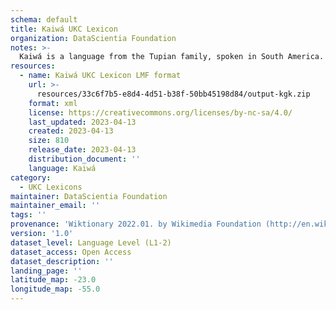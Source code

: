 ```yaml
---
schema: default
title: Kaiwá UKC Lexicon
organization: DataScientia Foundation
notes: >-
  Kaiwá is a language from the Tupian family, spoken in South America. The UKC Lexicon of Kaiwá is represented as a lexico-semantic network. It consists of words, word senses, synsets, as well as sense-level and synset-level relationships.
resources:
  - name: Kaiwá UKC Lexicon LMF format
    url: >-
      resources/33c6f7b5-e8d4-4d51-b38f-50bb45198d84/output-kgk.zip
    format: xml
    license: https://creativecommons.org/licenses/by-nc-sa/4.0/
    last_updated: 2023-04-13
    created: 2023-04-13
    size: 810
    release_date: 2023-04-13
    distribution_document: ''
    language: Kaiwá
category:
  - UKC Lexicons
maintainer: DataScientia Foundation
maintainer_email: ''
tags: ''
provenance: 'Wiktionary 2022.01. by Wikimedia Foundation (http://en.wiktionary.org); Princeton WordNet 2.1 by Princeton University (https://wordnet.princeton.edu)'
version: '1.0'
dataset_level: Language Level (L1-2)
dataset_access: Open Access
dataset_description: ''
landing_page: ''
latitude_map: -23.0
longitude_map: -55.0
---
```

